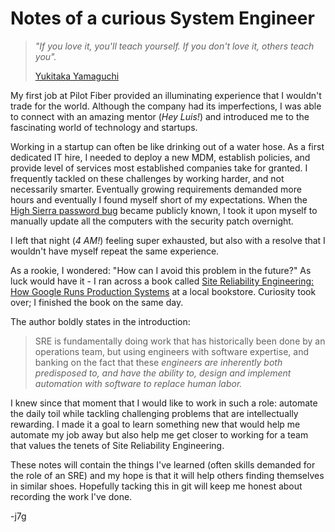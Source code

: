 # Notes of a curious System Engineer

> *"If you love it, you'll teach yourself. If you don't love it, others teach you".*
>
> [Yukitaka Yamaguchi](https://www.youtube.com/watch?v=trbl4RNgKO0)

My first job at Pilot Fiber provided an illuminating experience that I wouldn't trade for the world.
Although the company had its imperfections, I was able to connect with an amazing mentor (*Hey Luis!*) and introduced me to the fascinating world of technology and startups.

Working in a startup can often be like drinking out of a water hose. As a first dedicated IT hire, I needed to deploy a new MDM, establish policies, and provide level of services most established companies take for granted.
I frequently tackled on these challenges by working harder, and not necessarily smarter. Eventually growing requirements demanded more hours and eventually I found myself short of my expectations. When the [High Sierra password bug](https://arstechnica.com/information-technology/2017/11/macos-bug-lets-you-log-in-as-admin-with-no-password-required/) became publicly known, I took it upon myself to manually update all the computers with the security patch overnight.

I left that night (*4 AM!*) feeling super exhausted, but also with a resolve that I wouldn't have myself repeat the same experience.

As a rookie, I wondered: "How can I avoid this problem in the future?" As luck would have it - I ran across a book called [Site Reliability Engineering: How Google Runs Production Systems](https://sre.google/sre-book/table-of-contents/) at a local bookstore. Curiosity took over; I finished the book on the same day.

The author boldly states in the introduction:
>SRE is fundamentally doing work that has historically been done by an operations team, but using engineers with software expertise, and banking on the fact that these *engineers are inherently both predisposed to, and have the ability to, design and implement automation with software to replace human labor.*

I knew since that moment that I would like to work in such a role: automate the daily toil while tackling challenging problems that are intellectually rewarding. I made it a goal to learn something new that would help me automate my job away but also help me get closer to working for a team that values the tenets of Site Reliability Engineering.

These notes will contain the things I've learned (often skills demanded for the role of an SRE) and my hope is that it will help others finding themselves in similar shoes. Hopefully tacking this in git will keep me honest about recording the work I've done.

-j7g